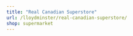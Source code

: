 ```yaml
---
title: "Real Canadian Superstore"
url: /lloydminster/real-canadian-superstore/
shop: supermarket
---
```

